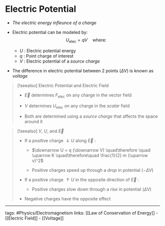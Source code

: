 # Electric Potential

- *The electric energy infleunce of a charge*

- Electric potential can be modeled by: $$U_\text{elec} = qV \quad \text{where:}$$
	- $U$ : Electric potential energy
	- $q$ : Point charge of interest
	- $V$ : Electric potential of a *source charge*

- The difference in electric potential between 2 points ($\Delta V$) is known as *voltage*

> [!seealso] Electric Potential and Electric Field
> - $\vec{E}$ determines $F_\text{elec}$ on any charge in the vector field
>
> - $V$ determines $U_\text{elec}$ on any charge in the *scalar* field
> 
> - Both are determined using a *source charge* that affects the space around it

> [!seealso] $V$, $U$, and $\vec{E}$
> - If a positive charge $\downarrow U$ along $\vec{E}$ :
> 
> 	- $\downarrow U = q (\downarrow V) \quad\therefore \quad \uparrow K \quad\therefore\quad \frac{1}{2} m (\uparrow v)^2$
>
> 	- Positive charges speed up through a *drop* in potential ($-\Delta V$)
>
> - If a positive charge $\uparrow U$ in the opposite direction of $\vec{E}$ :
> 	- Positive charges slow down through a *rise* in potential ($\Delta V$)
>
> - Negative charges have the opposite effect

---
tags: #Physics/Electromagnetism 
links: [[Law of Conservation of Energy]] - [[Electric Field]] - [[Voltage]]